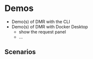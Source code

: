 # Demos

- Demo(s) of DMR with the CLI
- Demo(s) of DMR with Docker Desktop
  - show the request panel
  - ...

## Scenarios

<!-- TODO: find examples -->